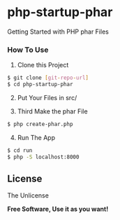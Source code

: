# php-startup-phar
Getting Started with PHP phar Files

### How To Use

1. Clone this Project

```sh
$ git clone [git-repo-url]
$ cd php-startup-phar
```
2. Put Your Files in src/

3. Third Make the phar File

```sh
$ php create-phar.php
```

4. Run The App

```sh
$ cd run
$ php -S localhost:8000
```

License
----

The Unlicense

**Free Software, Use it as you want!**

[git-repo-url]: <https://github.com/frmichetti/php-startup-phar.git>